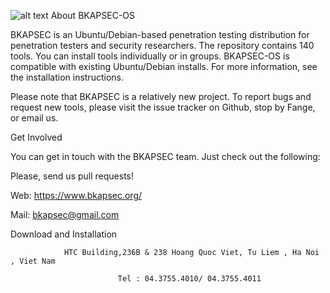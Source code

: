 ![alt text](https://i.ytimg.com/vi/sAji7pA9Sc0/maxresdefault.jpg)
About BKAPSEC-OS 

BKAPSEC is an Ubuntu/Debian-based penetration testing distribution for penetration testers and security researchers. The repository contains 140 tools. You can install tools individually or in groups. BKAPSEC-OS is compatible with existing Ubuntu/Debian installs. For more information, see the installation instructions.

Please note that BKAPSEC is a relatively new project. To report bugs and request new tools, please visit the issue tracker on Github, stop by Fange, or email us.

Get Involved

You can get in touch with the BKAPSEC team. Just check out the following:

Please, send us pull requests!

Web: https://www.bkapsec.org/

Mail: bkapsec@gmail.com 


Download and Installation




                                                                     
                HTC Building,236B & 238 Hoang Quoc Viet, Tu Liem , Ha Noi , Viet Nam
                                                                                    
                            Tel : 04.3755.4010/ 04.3755.4011
                                                                                 
                                                                                  
